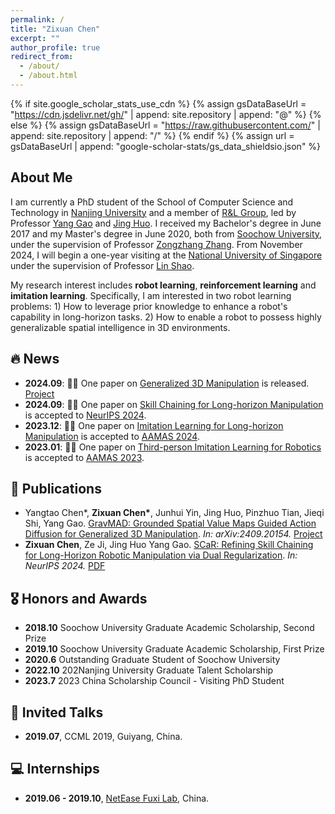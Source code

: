 ```yaml
---
permalink: /
title: "Zixuan Chen"
excerpt: ""
author_profile: true
redirect_from: 
  - /about/
  - /about.html
---
```


{% if site.google_scholar_stats_use_cdn %}
{% assign gsDataBaseUrl = "https://cdn.jsdelivr.net/gh/" | append: site.repository | append: "@" %}
{% else %}
{% assign gsDataBaseUrl = "https://raw.githubusercontent.com/" | append: site.repository | append: "/" %}
{% endif %}
{% assign url = gsDataBaseUrl | append: "google-scholar-stats/gs_data_shieldsio.json" %}

<h2 id="about-me">About Me</h2>
<p>I am currently a PhD student of the School of Computer Science and Technology in <a href="http://www.nju.edu.cn/">Nanjing University</a> and a member of <a href="https://cs.nju.edu.cn/rl/index.htm">R&L Group</a>, led by Professor <a href="https://cs.nju.edu.cn/gaoyang/index.htm">Yang Gao</a> and <a href="https://cs.nju.edu.cn/huojing/index.htm">Jing Huo</a>. I received my Bachelor's degree in June 2017 and my Master's degree in June 2020, both from <a href="https://www.suda.edu.cn/">Soochow University</a>, under the supervision of Professor <a href="https://ai.nju.edu.cn/zhangzongzhang/index.htm">Zongzhang Zhang</a>. From November 2024, I will begin a one-year visiting at the <a href="https://www.nus.edu.sg/">National University of Singapore</a> under the supervision of Professor <a href="https://linsats.github.io/">Lin Shao</a>.</p>

<p>My research interest includes <strong>robot learning</strong>, <strong>reinforcement learning</strong> and <strong>imitation learning</strong>. Specifically, I am interested in two robot learning problems: 1) How to leverage prior knowledge to enhance a robot's capability in long-horizon tasks. 2) How to enable a robot to possess highly generalizable spatial intelligence in 3D environments.</p>

<h2 id="news">🔥 News</h2>
<ul>
    <li><strong>2024.09</strong>: 🎉🎉 One paper on <a href="https://arxiv.org/abs/2409.20154">Generalized 3D Manipulation</a> is released. <a href="https://gravmad.github.io/">Project</a></li>
    <li><strong>2024.09</strong>: 🎉🎉 One paper on <a href="https://openreview.net/forum?id=RnxJc4vTVi&referrer=%5BAuthor%20Console%5D(%2Fgroup%3Fid%3DNeurIPS.cc%2F2024%2FConference%2FAuthors%23your-submissions)">Skill Chaining for Long-horizon Manipulation</a> is accepted to <a href="https://neurips.cc/">NeurIPS 2024</a>.</li>
  <li><strong>2023.12</strong>: 🎉🎉 One paper on <a href="https://www.ifaamas.org/Proceedings/aamas2024/pdfs/p2204.pdf">Imitation Learning for Long-horizon Manipulation</a> is accepted to <a href="https://www.ifaamas.org/Proceedings/aamas2024/">AAMAS 2024</a>.</li>
  <li><strong>2023.01</strong>: 🎉🎉 One paper on <a href="https://www.ifaamas.org/Proceedings/aamas2023/pdfs/p2421.pdf">Third-person Imitation Learning for Robotics</a> is accepted to <a href="https://aamas2023.soton.ac.uk/">AAMAS 2023</a>.</li>
</ul>

<h2 id="publications">📝 Publications</h2>
<ul>
    <li>Yangtao Chen*, <strong>Zixuan Chen*</strong>, Junhui Yin, Jing Huo, Pinzhuo Tian, Jieqi Shi, Yang Gao.  
    <a href="https://arxiv.org/abs/2409.20154">GravMAD: Grounded Spatial Value Maps Guided Action Diffusion for Generalized 3D Manipulation</a>.   
    <em>In: arXiv:2409.20154.</em>  
    <a href="https://gravmad.github.io/">Project</a></li>
    <li><strong>Zixuan Chen</strong>, Ze Ji, Jing Huo Yang Gao.  
    <a href="https://openreview.net/forum?id=RnxJc4vTVi&referrer=%5BAuthor%20Console%5D(%2Fgroup%3Fid%3DNeurIPS.cc%2F2024%2FConference%2FAuthors%23your-submissions)">SCaR: Refining Skill Chaining for Long-Horizon Robotic Manipulation via Dual Regularization</a>.   
    <em>In: NeurIPS 2024.</em>  
    <a href="https://openreview.net/forum?id=RnxJc4vTVi&referrer=%5BAuthor%20Console%5D(%2Fgroup%3Fid%3DNeurIPS.cc%2F2024%2FConference%2FAuthors%23your-submissions)">PDF</a></li>
</ul>

<h2 id="honors-and-awards">🎖 Honors and Awards</h2>
<ul>
    <li><strong>2018.10</strong> Soochow University Graduate Academic Scholarship, Second Prize</li>
    <li><strong>2019.10</strong> Soochow University Graduate Academic Scholarship, First Prize</li>
    <li><strong>2020.6</strong> Outstanding Graduate Student of Soochow University</li>
    <li><strong>2022.10</strong> 202Nanjing University Graduate Talent Scholarship</li>
    <li><strong>2023.7</strong> 2023 China Scholarship Council - Visiting PhD Student</li>
</ul>

<h2 id="invited-talks">💬 Invited Talks</h2>
<ul>
    <li><strong>2019.07</strong>, CCML 2019, Guiyang, China.</li>
</ul>

<h2 id="internships">💻 Internships</h2>
<ul>
    <li><strong>2019.06 - 2019.10</strong>, <a href="http://fuxi.netease.com/laboratory">NetEase Fuxi Lab</a>, China.</li>
</ul>
